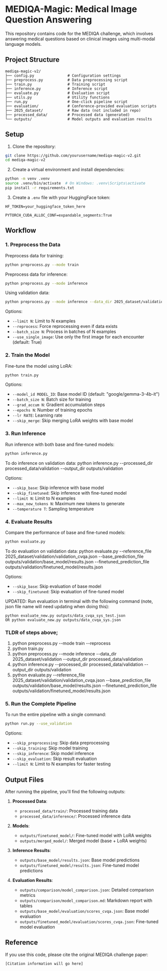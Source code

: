 # MEDIQA-Magic: Medical Image Question Answering

This repository contains code for the MEDIQA challenge, which involves answering medical questions based on clinical images using multi-modal language models.

## Project Structure

```
mediqa-magic-v2/
├── config.py               # Configuration settings
├── preprocess.py           # Data preprocessing script
├── train.py                # Training script
├── inference.py            # Inference script
├── evaluate.py             # Evaluation script
├── utils.py                # Utility functions
├── run.py                  # One-click pipeline script
├── evaluation/             # Conference-provided evaluation scripts
├── 2025_dataset/           # Raw data (not included in repo)
├── processed_data/         # Processed data (generated)
└── outputs/                # Model outputs and evaluation results
```

## Setup

1. Clone the repository:
```bash
git clone https://github.com/yourusername/mediqa-magic-v2.git
cd mediqa-magic-v2
```

2. Create a virtual environment and install dependencies:
```bash
python -m venv .venv
source .venv/bin/activate  # On Windows: .venv\Scripts\activate
pip install -r requirements.txt
```

3. Create a `.env` file with your HuggingFace token:
```
HF_TOKEN=your_huggingface_token_here

PYTORCH_CUDA_ALLOC_CONF=expandable_segments:True
```

## Workflow

### 1. Preprocess the Data

Preprocess data for training:
```bash
python preprocess.py --mode train
```

Preprocess data for inference:
```bash
python preprocess.py --mode inference
```

Using validation data: 
```bash
python preprocess.py --mode inference --data_dir 2025_dataset/validation --output_dir processed_data/validation
```

Options:
- `--limit N`: Limit to N examples
- `--reprocess`: Force reprocessing even if data exists
- `--batch_size N`: Process in batches of N examples
- `--use_single_image`: Use only the first image for each encounter (default: True)

### 2. Train the Model

Fine-tune the model using LoRA:
```bash
python train.py
```

Options:
- `--model_id MODEL_ID`: Base model ID (default: "google/gemma-3-4b-it")
- `--batch_size N`: Batch size for training
- `--grad_accum N`: Gradient accumulation steps
- `--epochs N`: Number of training epochs
- `--lr RATE`: Learning rate
- `--skip_merge`: Skip merging LoRA weights with base model

### 3. Run Inference

Run inference with both base and fine-tuned models:
```bash
python inference.py
```

To do inference on validation data: 
python inference.py --processed_dir processed_data/validation --output_dir outputs/validation

Options:
- `--skip_base`: Skip inference with base model
- `--skip_finetuned`: Skip inference with fine-tuned model
- `--limit N`: Limit to N examples
- `--max_new_tokens N`: Maximum new tokens to generate
- `--temperature T`: Sampling temperature

### 4. Evaluate Results

Compare the performance of base and fine-tuned models:
```bash
python evaluate.py
```

To do evaluation on validation data: 
python evaluate.py --reference_file 2025_dataset/validation/validation_cvqa.json --base_prediction_file outputs/validation/base_model/results.json --finetuned_prediction_file outputs/validation/finetuned_model/results.json

Options:
- `--skip_base`: Skip evaluation of base model
- `--skip_finetuned`: Skip evaluation of fine-tuned model


UPDATED:
Run evaluation in terminal with the following command (note, json file name will need updating when doing this): 
```
python evaluate_new.py outputs/data_cvqa_sys_test.json
OR python evaluate_new.py outputs/data_cvqa_sys.json
```

### TLDR of steps above; 
1) python preprocess.py --mode train --reprocess
2) python train.py
3) python preprocess.py --mode inference --data_dir 2025_dataset/validation --output_dir processed_data/validation
4) python inference.py --processed_dir processed_data/validation --output_dir outputs/validation
5) python evaluate.py --reference_file 2025_dataset/validation/validation_cvqa.json --base_prediction_file outputs/validation/base_model/results.json --finetuned_prediction_file outputs/validation/finetuned_model/results.json


### 5. Run the Complete Pipeline

To run the entire pipeline with a single command:
```bash
python run.py --use_validation
```

Options:
- `--skip_preprocessing`: Skip data preprocessing
- `--skip_training`: Skip model training
- `--skip_inference`: Skip model inference
- `--skip_evaluation`: Skip result evaluation
- `--limit N`: Limit to N examples for faster testing


## Output Files

After running the pipeline, you'll find the following outputs:

1. **Processed Data**:
   - `processed_data/train/`: Processed training data
   - `processed_data/inference/`: Processed inference data

2. **Models**:
   - `outputs/finetuned_model/`: Fine-tuned model with LoRA weights
   - `outputs/merged_model/`: Merged model (base + LoRA weights)

3. **Inference Results**:
   - `outputs/base_model/results.json`: Base model predictions
   - `outputs/finetuned_model/results.json`: Fine-tuned model predictions

4. **Evaluation Results**:
   - `outputs/comparison/model_comparison.json`: Detailed comparison metrics
   - `outputs/comparison/model_comparison.md`: Markdown report with tables
   - `outputs/base_model/evaluation/scores_cvqa.json`: Base model evaluation
   - `outputs/finetuned_model/evaluation/scores_cvqa.json`: Fine-tuned model evaluation

## Reference

If you use this code, please cite the original MEDIQA challenge paper:
```
[Citation information will go here]
```